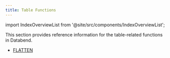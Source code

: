```yaml
---
title: Table Functions
---
```

import IndexOverviewList from '@site/src/components/IndexOverviewList';

This section provides reference information for the table-related functions in Databend.

<IndexOverviewList />

- [FLATTEN](../10-semi-structured-functions/flatten.md)